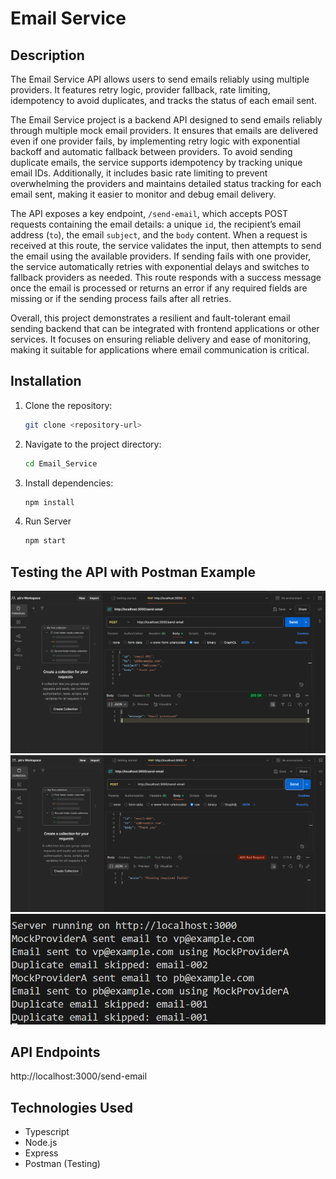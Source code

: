
# Email Service

## Description
The Email Service API allows users to send emails reliably using multiple providers. It features retry logic, provider fallback, rate limiting, idempotency to avoid duplicates, and tracks the status of each email sent.


The Email Service project is a backend API designed to send emails reliably through multiple mock email providers. It ensures that emails are delivered even if one provider fails, by implementing retry logic with exponential backoff and automatic fallback between providers. To avoid sending duplicate emails, the service supports idempotency by tracking unique email IDs. Additionally, it includes basic rate limiting to prevent overwhelming the providers and maintains detailed status tracking for each email sent, making it easier to monitor and debug email delivery.

The API exposes a key endpoint, `/send-email`, which accepts POST requests containing the email details: a unique `id`, the recipient’s email address (`to`), the email `subject`, and the `body` content. When a request is received at this route, the service validates the input, then attempts to send the email using the available providers. If sending fails with one provider, the service automatically retries with exponential delays and switches to fallback providers as needed. This route responds with a success message once the email is processed or returns an error if any required fields are missing or if the sending process fails after all retries.

Overall, this project demonstrates a resilient and fault-tolerant email sending backend that can be integrated with frontend applications or other services. It focuses on ensuring reliable delivery and ease of monitoring, making it suitable for applications where email communication is critical.



## Installation
1. Clone the repository:
   ```bash
   git clone <repository-url>
   ```
2. Navigate to the project directory:
   ```bash
   cd Email_Service
   ```
3. Install dependencies:
   ```bash
   npm install
   ```
4. Run Server
    ```bash
    npm start
    ```
## Testing the API with Postman Example
![alt text](images/image.png)
![alt text](images/image1.png)
![alt text](images/images2.png)

## API Endpoints
   http://localhost:3000/send-email

## Technologies Used
- Typescript
- Node.js
- Express
- Postman (Testing)

